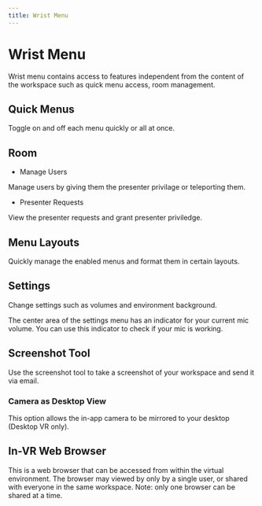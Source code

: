 ```yaml
---
title: Wrist Menu
---
```


# Wrist Menu

<vimg src="navigating-page/wrist_menu_updated.png" />

Wrist menu contains access to features independent from the content of the workspace such as quick menu access, room management.

## Quick Menus

<vimg src="navigating-page/Wrist-QuickMenus.jpg" />

Toggle on and off each menu quickly or all at once.

## Room

- Manage Users

<vimg src="navigating-page/Wrist-Room-ManageUsers.jpg" />

Manage users by giving them the presenter privilage or teleporting them.

- Presenter Requests

<vimg src="navigating-page/Wrist-Room-PresenterRequests.jpg" />

View the presenter requests and grant presenter priviledge.

## Menu Layouts

<vimg src="navigating-page/Wrist-Menu.jpg" />

Quickly manage the enabled menus and format them in certain layouts.

## Settings

<vimg src="navigating-page/Wrist-AdvancedSettings.jpg" />

Change settings such as volumes and environment background.

<vimg src="navigating-page/Wrist-Volume.jpg" />

The center area of the settings menu has an indicator for your current mic volume. You can use this indicator to check if your mic is working.

## Screenshot Tool

<vimg src="navigating-page/Wrist-ScreenshotTool.gif" />

Use the screenshot tool to take a screenshot of your workspace and send it via email.

### Camera as Desktop View

<vimg src="navigating-page/camera_desktop_view.jpg" />

This option allows the in-app camera to be mirrored to your desktop (Desktop VR only).

## In-VR Web Browser

<vimg src="navigating-page/wrist_menu_web_browser.jpg" />

This is a web browser that can be accessed from within the virtual environment. The browser may viewed by only by a single user, or shared with everyone in the same workspace. Note: only one browser can be shared at a time.

<vimg src="navigating-page/web_browser_no_keyboard.jpg" /> <vimg src="navigating-page/web_browser_with_keyboard.jpg" />
